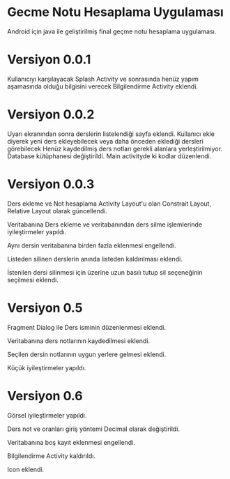 ﻿# Gecme Notu Hesaplama Uygulaması
Android için java ile geliştirilmiş final geçme notu hesaplama uygulaması.

# Versiyon 0.0.1
Kullanıcıyı karşılayacak Splash Activity ve sonrasında henüz yapım aşamasında olduğu bilgisini verecek Bilgilendirme Activity eklendi.

# Versiyon 0.0.2
Uyarı ekranından sonra derslerin listelendiği sayfa eklendi. Kullanıcı ekle diyerek yeni ders ekleyebilecek veya daha önceden eklediği dersleri görebilecek
Henüz kaydedilmiş ders notları gerekli alanlara yerleştirilmiyor.
Database kütüphanesi değiştirildi. 
Main activityde ki kodlar düzenlendi.

# Versiyon 0.0.3
Ders ekleme ve Not hesaplama Activity Layout'u olan Constrait Layout,  Relative Layout olarak güncellendi.

Veritabanına Ders ekleme ve veritabanından ders silme işlemlerinde iyileştirmeler yapıldı.

Aynı dersin veritabanına birden fazla eklenmesi engellendi.

Listeden silinen derslerin anında listeden kaldırılması eklendi.

İstenilen dersi silinmesi için üzerine uzun basılı tutup sil seçeneğinin seçilmesi eklendi.

# Versiyon 0.5


Fragment Dialog ile Ders isminin düzenlenmesi eklendi.

Veritabanına ders notlarının kaydedilmesi eklendi.

Seçilen dersin notlarının uygun yerlere gelmesi eklendi.

Küçük iyileştirmeler yapıldı.

# Versiyon 0.6

Görsel iyileştirmeler yapıldı.

Ders not ve oranları giriş yöntemi Decimal olarak değiştirildi.

Veritabanına boş kayıt eklenmesi engellendi.

Bilgilendirme Activity kaldırıldı.

Icon eklendi.
